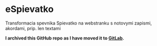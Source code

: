 # eSpievatko
Transformacia spevnika Spievatko na webstranku s notovymi zapismi, akordami, prip. len textami

**I archived this GitHub repo as I have moved it to [GitLab](https://gitlab.com/tukusejssirs/eSpievatko).**
